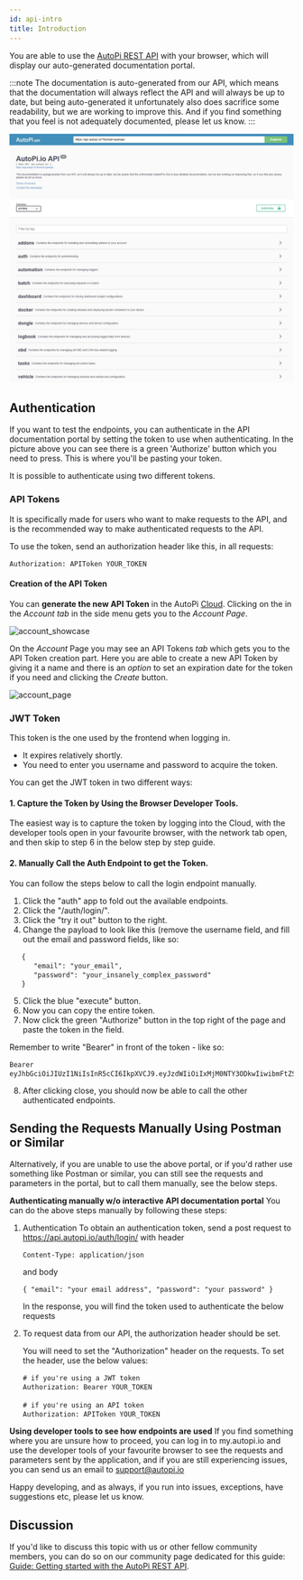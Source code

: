 ```yaml
---
id: api-intro
title: Introduction
---
```


You are able to use the [AutoPi REST API](https://api.autopi.io) with your browser, which will display our
auto-generated documentation portal.

:::note
The documentation is auto-generated from our API, which means that the documentation will always reflect the API and
will always be up to date, but being auto-generated it unfortunately also does sacrifice some readability, but we
are working to improve this. And if you find something that you feel is not adequately documented, please let us know.
:::

![api_frontpage](/img/getting_started/api/api_intro/api_frontpage.jpg) 

## Authentication
If you want to test the endpoints, you can authenticate in the API documentation portal by setting the token to use
when authenticating. In the picture above you can see there is a green 'Authorize' button which you need to press.
This is where you'll be pasting your token.

It is possible to authenticate using two different tokens.

### API Tokens

It is specifically made for users who want to make requests to the API, and is the recommended way to make
authenticated requests to the API.

To use the token, send an authorization header like this, in all requests:

```
Authorization: APIToken YOUR_TOKEN
```

#### Creation of the API Token

You can **generate the new API Token** in the AutoPi [Cloud](https://my.autopi.io). Clicking on the in the *Account tab* in the side menu gets you to the *Account Page*.

![account_showcase](/img/getting_started/api/api_intro/account_showcase.jpg) 

On the *Account* Page you may see an API Tokens *tab* which gets you to the API Token creation part. Here you are able to create a new API Token by giving it a name and there is an *option* to set an expiration date for the token if you need and clicking the *Create* button.

![account_page](/img/getting_started/api/api_intro/account_page.jpg) 

### JWT Token

This token is the one used by the frontend when logging in.
* It expires relatively shortly.
* You need to enter you username and password to acquire the token.

You can get the JWT token in two different ways:

#### 1. Capture the Token by Using the Browser Developer Tools.
The easiest way is to capture the token by logging into the Cloud, with the developer tools open in your favourite
browser, with the network tab open, and then skip to step 6 in the below step by step guide.

#### 2. Manually Call the Auth Endpoint to get the Token.
You can follow the steps below to call the login endpoint manually.

1. Click the "auth" app to fold out the available endpoints.
2. Click the "/auth/login/".
3. Click the "try it out" button to the right.
4. Change the payload to look like this (remove the username field, and fill out the email and password fields, like so:
```
   {
      "email": "your_email",
      "password": "your_insanely_complex_password"
   }
```
5. Click the blue "execute" button.
6. Now you can copy the entire token.
7. Now click the green "Authorize" button in the top right of the page and paste the token in the field.

Remember to write "Bearer" in front of the token - like so:

```
Bearer eyJhbGciOiJIUzI1NiIsInR5cCI6IkpXVCJ9.eyJzdWIiOiIxMjM0NTY3ODkwIiwibmFtZSI6IkpvaG4gRG9lIiwiaWF0IjoxNTE2MjM5MDIyfQ.4pXwtyQKCwSrYfcj9O7MGVv5ustPbx0GmYY7jHZL8es
```

8. After clicking close, you should now be able to call the other authenticated endpoints.

## Sending the Requests Manually Using Postman or Similar
Alternatively, if you are unable to use the above portal, or if you'd rather use something like Postman or similar,
you can still see the requests and parameters in the portal, but to call them manually, see the below steps.

**Authenticating manually w/o interactive API documentation portal**
You can do the above steps manually by following these steps:

1. Authentication
    To obtain an authentication token, send a post request to https://api.autopi.io/auth/login/
    with header

    ```
    Content-Type: application/json
    ```
    and body

    ```
    { "email": "your email address", "password": "your password" }
    ```

    In the response, you will find the token used to authenticate the below requests

2. To request data from our API, the authorization header should be set.

    You will need to set the "Authorization" header on the requests. To set the header, use the below values:

    ```
    # if you're using a JWT token
    Authorization: Bearer YOUR_TOKEN

    # if you're using an API token
    Authorization: APIToken YOUR_TOKEN
    ```

**Using developer tools to see how endpoints are used**
If you find something where you are unsure how to proceed, you can log in to my.autopi.io and use the developer tools
of your favourite browser to see the requests and parameters sent by the application, and if you are still experiencing
issues, you can send us an email to support@autopi.io

Happy developing, and as always, if you run into issues, exceptions, have suggestions etc, please let us know.

## Discussion
If you'd like to discuss this topic with us or other fellow community members, you can do so on our community
page dedicated for this guide: [Guide: Getting started with the AutoPi REST API](https://community.autopi.io/t/guide-getting-started-with-the-autopi-rest-api/497).

